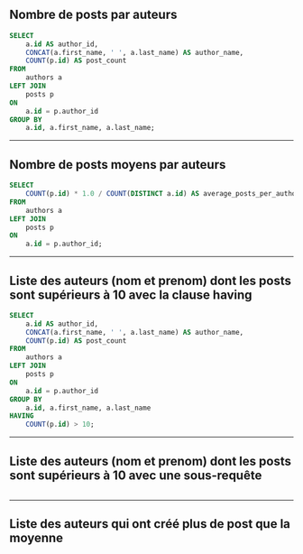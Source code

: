 ## Nombre de posts par auteurs
```SQL
SELECT
    a.id AS author_id,
    CONCAT(a.first_name, ' ', a.last_name) AS author_name,
    COUNT(p.id) AS post_count
FROM
    authors a
LEFT JOIN
    posts p
ON
    a.id = p.author_id
GROUP BY
    a.id, a.first_name, a.last_name;
```

---

## Nombre de posts moyens par auteurs

```SQL
SELECT
    COUNT(p.id) * 1.0 / COUNT(DISTINCT a.id) AS average_posts_per_author
FROM
    authors a
LEFT JOIN
    posts p
ON
    a.id = p.author_id;
```

---

## Liste des auteurs (nom et prenom) dont les posts sont supérieurs à 10 avec la clause having

```SQL
SELECT
    a.id AS author_id,
    CONCAT(a.first_name, ' ', a.last_name) AS author_name,
    COUNT(p.id) AS post_count
FROM
    authors a
LEFT JOIN
    posts p
ON
    a.id = p.author_id
GROUP BY
    a.id, a.first_name, a.last_name
HAVING
    COUNT(p.id) > 10;
```

---

## Liste des auteurs (nom et prenom) dont les posts sont supérieurs à 10 avec une sous-requête

```SQL

```
---

## Liste des auteurs qui ont créé plus de post que la moyenne

```SQL

```

